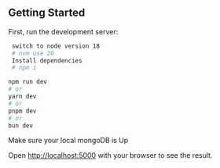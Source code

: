 ## Getting Started

First, run the development server:

```bash
 switch to node version 18
 # nvm use 20
 Install dependencies
 # npm i
```

```bash
npm run dev
# or
yarn dev
# or
pnpm dev
# or
bun dev
```

Make sure your local mongoDB is Up

Open [http://localhost:5000](http://localhost:5000) with your browser to see the result.
